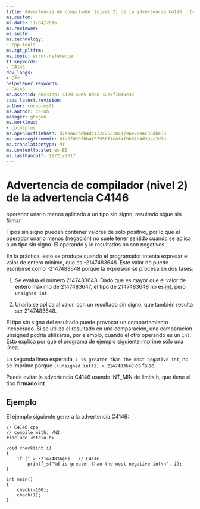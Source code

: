 ```yaml
---
title: Advertencia de compilador (nivel 2) de la advertencia C4146 | Documentos de Microsoft
ms.custom: 
ms.date: 11/04/2016
ms.reviewer: 
ms.suite: 
ms.technology:
- cpp-tools
ms.tgt_pltfrm: 
ms.topic: error-reference
f1_keywords:
- C4146
dev_langs:
- C++
helpviewer_keywords:
- C4146
ms.assetid: d6c31ab1-3120-40d5-8d80-32b5f7046e32
caps.latest.revision: 
author: corob-msft
ms.author: corob
manager: ghogen
ms.workload:
- cplusplus
ms.openlocfilehash: d7a9a67beb4dc122c25318c1796e22a4c35dbe38
ms.sourcegitcommit: 8fa8fdf0fbb4f57950f1e8f4f9b81b4d39ec7d7a
ms.translationtype: MT
ms.contentlocale: es-ES
ms.lasthandoff: 12/21/2017
---
```

# <a name="compiler-warning-level-2-c4146"></a>Advertencia de compilador (nivel 2) de la advertencia C4146
operador unario menos aplicado a un tipo sin signo, resultado sigue sin firmar  
  
 Tipos sin signo pueden contener valores de solo positivo, por lo que el operador unario menos (negación) no suele tener sentido cuando se aplica a un tipo sin signo. El operando y lo resultados no son negativos.  
  
 En la práctica, esto se produce cuando el programador intenta expresar el valor de entero mínimo, que es -2147483648. Este valor no puede escribirse como -2147483648 porque la expresión se procesa en dos fases:  
  
1.  Se evalúa el número 2147483648. Dado que es mayor que el valor de entero máximo de 2147483647, el tipo de 2147483648 no es [int](../../c-language/integer-types.md), pero `unsigned int`.  
  
2.  Unaria se aplica al valor, con un resultado sin signo, que también resulta ser 2147483648.  
  
 El tipo sin signo del resultado puede provocar un comportamiento inesperado. Si se utiliza el resultado en una comparación, una comparación unsigned podría utilizarse, por ejemplo, cuando el otro operando es un `int`. Esto explica por qué el programa de ejemplo siguiente imprime sólo una línea.  
  
 La segunda línea esperada, `1 is greater than the most negative int`, no se imprime porque `((unsigned int)1) > 2147483648` es false.  
  
 Puede evitar la advertencia C4146 usando INT_MIN de limits.h, que tiene el tipo **firmado int**.  
  
## <a name="example"></a>Ejemplo  
 El ejemplo siguiente genera la advertencia C4146:  
  
```  
// C4146.cpp  
// compile with: /W2  
#include <stdio.h>  
  
void check(int i)   
{  
    if (i > -2147483648)   // C4146  
        printf_s("%d is greater than the most negative int\n", i);  
}  
  
int main()   
{  
    check(-100);  
    check(1);  
}  
```